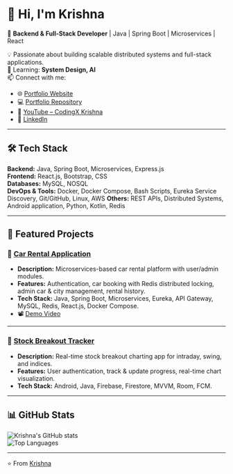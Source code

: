 # 👋 Hi, I'm Krishna  

🚀 **Backend & Full-Stack Developer** | Java | Spring Boot | Microservices | React  

💡 Passionate about building scalable distributed systems and full-stack applications.  
🌱 Learning: **System Design, AI**  
📫 Connect with me:  
- 🌐 [Portfolio Website](https://my-portfolio-sigma-eight-46.vercel.app/)  
- 💻 [Portfolio Repository](https://github.com/krishna9325/my-portfolio)  
- 🎥 [YouTube – CodingX Krishna](https://www.youtube.com/@codingX_krishna)  
- 🔗 [LinkedIn](https://www.linkedin.com/in/krishnachikhale/) 


---

## 🛠️ Tech Stack  

**Backend:** Java, Spring Boot, Microservices, Express.js  
**Frontend:** React.js, Bootstrap, CSS  
**Databases:** MySQL, NOSQL  
**DevOps & Tools:** Docker, Docker Compose, Bash Scripts, Eureka Service Discovery, Git/GitHub, Linux, AWS 
**Others:** REST APIs, Distributed Systems, Android application, Python, Kotlin, Redis

---

## 🚀 Featured Projects  

### 🔹 [Car Rental Application](https://github.com/krishna9325/Car-Rental/tree/docker-branch)  
- **Description:** Microservices-based car rental platform with user/admin modules.  
- **Features:** Authentication, car booking with Redis distributed locking, admin car & city management, rental history.  
- **Tech Stack:** Java, Spring Boot, Microservices, Eureka, API Gateway, MySQL, Redis, React.js, Docker Compose.  
- 📽️ [Demo Video](https://youtu.be/WWpqY9cMH_U)  

---

### 🔹 [Stock Breakout Tracker](https://github.com/your-repo)  
- **Description:** Real-time stock breakout charting app for intraday, swing, and indices.  
- **Features:** User authentication, track & update progress, real-time chart visualization.  
- **Tech Stack:** Android, Java, Firebase, Firestore, MVVM, Room, FCM.  

---


## 📊 GitHub Stats  

![Krishna's GitHub stats](https://github-readme-stats.vercel.app/api?username=krishna9325&show_icons=true&theme=tokyonight)  
![Top Languages](https://github-readme-stats.vercel.app/api/top-langs/?username=krishna9325&layout=compact&theme=tokyonight)  

---

⭐️ From [Krishna](https://github.com/krishna9325)  
